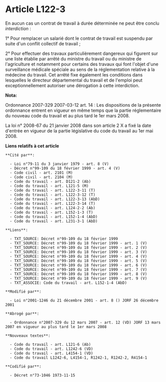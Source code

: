 # Article L122-3

En aucun cas un contrat de travail à durée déterminée ne peut être conclu *interdiction* :

1° Pour remplacer un salarié dont le contrat de travail est suspendu par suite d'un conflit collectif de travail ;

2° Pour effectuer des travaux particulièrement dangereux qui figurent sur une liste établie par arrêté du ministre du travail
ou du ministre de l'agriculture et notamment pour certains des travaux qui font l'objet d'une surveillance médicale spéciale
au sens de la réglementation relative à la médecine du travail. Cet arrêté fixe également les conditions dans lesquelles le
directeur départemental du travail et de l'emploi peut exceptionnellement autoriser une dérogation à cette interdiction.

**Nota:**

Ordonnance 2007-329 2007-03-12 art. 14 : Les dispositions de la présente ordonnance entrent en vigueur en même temps que la
partie réglementaire du nouveau code du travail et au plus tard le 1er mars 2008.

La loi n° 2008-67 du 21 janvier 2008 dans son article 2 X a fixé la date d'entrée en vigueur de la partie législative du code
du travail au 1er mai 2008.

**Liens relatifs à cet article**

	**Cité par**:

	  - Loi n°79-11 du 3 janvier 1979 - art. 8 (V)
	  - Décret n°99-109 du 18 février 1999 - art. 4 (V)
	  - Code civil - art. 2101 (M)
	  - Code civil - art. 2104 (M)
	  - Code du travail - art. D121-2 (Ab)
	  - Code du travail - art. L121-5 (M)
	  - Code du travail - art. L122-3-11 (T)
	  - Code du travail - art. L122-3-12 (T)
	  - Code du travail - art. L122-3-13 (AbD)
	  - Code du travail - art. L122-3-14 (T)
	  - Code du travail - art. L124-2-2 (Ab)
	  - Code du travail - art. L152-1-3 (T)
	  - Code du travail - art. L152-1-4 (AbD)
	  - Code du travail - art. L231-3-1 (AbD)

	**Liens**:

	  - TXT_SOURCE: Décret n°99-109 du 18 février 1999
	  - TXT_SOURCE: Décret n°99-109 du 18 février 1999 - art. 1 (V)
	  - TXT_SOURCE: Décret n°99-109 du 18 février 1999 - art. 2 (V)
	  - TXT_SOURCE: Décret n°99-109 du 18 février 1999 - art. 3 (V)
	  - TXT_SOURCE: Décret n°99-109 du 18 février 1999 - art. 4 (V)
	  - TXT_SOURCE: Décret n°99-109 du 18 février 1999 - art. 5 (V)
	  - TXT_SOURCE: Décret n°99-109 du 18 février 1999 - art. 6 (V)
	  - TXT_SOURCE: Décret n°99-109 du 18 février 1999 - art. 7 (V)
	  - TXT_SOURCE: Décret n°99-109 du 18 février 1999 - art. 8 (V)
	  - TXT_SOURCE: Décret n°99-109 du 18 février 1999 - art. 9 (V)
	  - TXT_ASSOCIE: Code du travail - art. L152-1-4 (AbD)

	**Modifié par**:

	  - Loi n°2001-1246 du 21 décembre 2001 - art. 8 () JORF 26 décembre 2001

	**Abrogé par**:

	  - Ordonnance n°2007-329 du 12 mars 2007 - art. 12 (VD) JORF 13 mars 2007 en vigueur au plus tard le 1er mars 2008

	**Nouveaux textes**:

	  - Code du travail - art. L121-6 (Ab)
	  - Code du travail - art. L1242-6 (VD)
	  - Code du travail - art. L4154-1 (VD)
	  - Code du travail L1242-6, L4154-1, R1242-1, R1242-2, R4154-1

	**Codifié par**:

	  - Décret n°73-1046 1973-11-15
